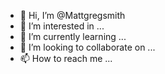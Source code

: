 - 👋 Hi, I’m @Mattgregsmith
- 👀 I’m interested in ...
- 🌱 I’m currently learning ...
- 💞️ I’m looking to collaborate on ...
- 📫 How to reach me ...

<!---
Mattgregsmith/Mattgregsmith is a ✨ special ✨ repository because its `README.md` (this file) appears on your GitHub profile.
You can click the Preview link to take a look at your changes.
--->
